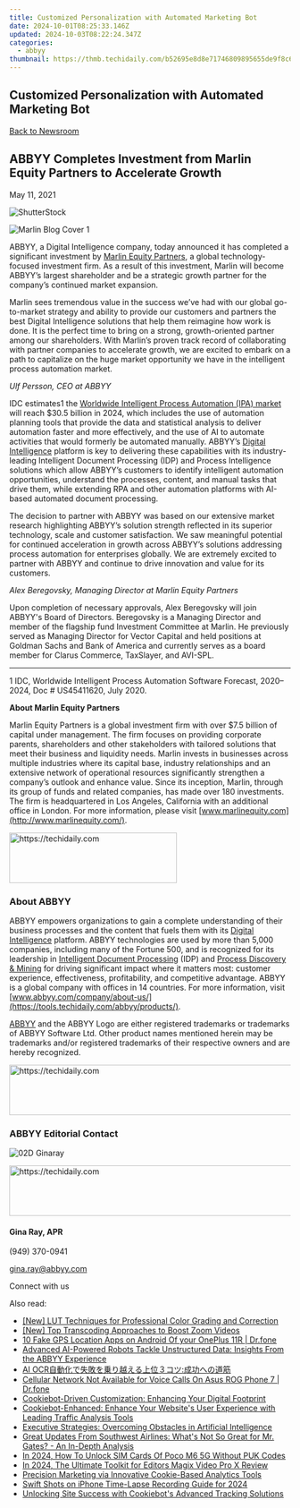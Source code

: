 ```yaml
---
title: Customized Personalization with Automated Marketing Bot
date: 2024-10-01T08:25:33.146Z
updated: 2024-10-03T08:22:24.347Z
categories:
  - abbyy
thumbnail: https://thmb.techidaily.com/b52695e8d8e71746809895655de9f8c6acd7b0659cd0b84f4316b6b432fb112c.jpg
---
```


## Customized Personalization with Automated Marketing Bot

[Back to Newsroom](https://tools.techidaily.com/abbyy/products/)

## ABBYY Completes Investment from Marlin Equity Partners to Accelerate Growth

May 11, 2021

![ShutterStock](https://content.abbyy.com/-/media/project/abbyy/abbyy/branchtemplates/shutterstock_1272462163_1296-x-729.jpg?h=729&iar=0&w=1296)

![Marlin Blog Cover 1](https://static2.abbyy.com/abbyycommedia/33359/marlin-blog-cover-1.jpg) 

ABBYY, a Digital Intelligence company, today announced it has completed a significant investment by [Marlin Equity Partners](https://www.marlinequity.com/), a global technology-focused investment firm. As a result of this investment, Marlin will become ABBYY’s largest shareholder and be a strategic growth partner for the company’s continued market expansion.

Marlin sees tremendous value in the success we’ve had with our global go-to-market strategy and ability to provide our customers and partners the best Digital Intelligence solutions that help them reimagine how work is done. It is the perfect time to bring on a strong, growth-oriented partner among our shareholders. With Marlin’s proven track record of collaborating with partner companies to accelerate growth, we are excited to embark on a path to capitalize on the huge market opportunity we have in the intelligent process automation market.

_Ulf Persson, CEO at ABBYY_

IDC estimates1 the [Worldwide Intelligent Process Automation (IPA) market](https://www.idc.com/getdoc.jsp?containerId=US45411620) will reach $30.5 billion in 2024, which includes the use of automation planning tools that provide the data and statistical analysis to deliver automation faster and more effectively, and the use of AI to automate activities that would formerly be automated manually. ABBYY’s [Digital Intelligence](https://tools.techidaily.com/abbyy/products/) platform is key to delivering these capabilities with its industry-leading Intelligent Document Processing (IDP) and Process Intelligence solutions which allow ABBYY’s customers to identify intelligent automation opportunities, understand the processes, content, and manual tasks that drive them, while extending RPA and other automation platforms with AI-based automated document processing.

The decision to partner with ABBYY was based on our extensive market research highlighting ABBYY’s solution strength reflected in its superior technology, scale and customer satisfaction. We saw meaningful potential for continued acceleration in growth across ABBYY’s solutions addressing process automation for enterprises globally. We are extremely excited to partner with ABBYY and continue to drive innovation and value for its customers.

_Alex Beregovsky, Managing Director at Marlin Equity Partners_

Upon completion of necessary approvals, Alex Beregovsky will join ABBYY's Board of Directors. Beregovsky is a Managing Director and member of the flagship fund Investment Committee at Marlin. He previously served as Managing Director for Vector Capital and held positions at Goldman Sachs and Bank of America and currently serves as a board member for Clarus Commerce, TaxSlayer, and AVI-SPL.

---

1 IDC, Worldwide Intelligent Process Automation Software Forecast, 2020–2024, Doc # US45411620, July 2020.

**About Marlin Equity Partners**

Marlin Equity Partners is a global investment firm with over $7.5 billion of capital under management. The firm focuses on providing corporate parents, shareholders and other stakeholders with tailored solutions that meet their business and liquidity needs. Marlin invests in businesses across multiple industries where its capital base, industry relationships and an extensive network of operational resources significantly strengthen a company’s outlook and enhance value. Since its inception, Marlin, through its group of funds and related companies, has made over 180 investments. The firm is headquartered in Los Angeles, California with an additional office in London. For more information, please visit [www.marlinequity.com](http://www.marlinequity.com/).

<!-- affiliate ads begin -->
<a href="https://aligracehair.sjv.io/c/5597632/2115916/19272" target="_top" id="2115916">
  <img src="//a.impactradius-go.com/display-ad/19272-2115916" border="0" alt="https://techidaily.com" width="300" height="90"/>
</a>
<img height="0" width="0" src="https://aligracehair.sjv.io/i/5597632/2115916/19272" style="position:absolute;visibility:hidden;" border="0" />
<!-- affiliate ads end -->

### About ABBYY

ABBYY empowers organizations to gain a complete understanding of their business processes and the content that fuels them with its [Digital Intelligence](https://tools.techidaily.com/abbyy/products/) platform. ABBYY technologies are used by more than 5,000 companies, including many of the Fortune 500, and is recognized for its leadership in [Intelligent Document Processing](https://tools.techidaily.com/abbyy/products/) (IDP) and [Process Discovery & Mining](https://tools.techidaily.com/abbyy/products/) for driving significant impact where it matters most: customer experience, effectiveness, profitability, and competitive advantage. ABBYY is a global company with offices in 14 countries. For more information, visit [www.abbyy.com/company/about-us/](https://tools.techidaily.com/abbyy/products/).

[ABBYY](https://tools.techidaily.com/abbyy/products/) and the ABBYY Logo are either registered trademarks or trademarks of ABBYY Software Ltd. Other product names mentioned herein may be trademarks and/or registered trademarks of their respective owners and are hereby recognized.

<!-- affiliate ads begin -->
<a href="https://aligracehair.sjv.io/c/5597632/2027167/19272" target="_top" id="2027167">
  <img src="//a.impactradius-go.com/display-ad/19272-2027167" border="0" alt="https://techidaily.com" width="728" height="90"/>
</a>
<img height="0" width="0" src="https://aligracehair.sjv.io/i/5597632/2027167/19272" style="position:absolute;visibility:hidden;" border="0" />
<!-- affiliate ads end -->

### ABBYY Editorial Contact

![02D Ginaray](https://static2.abbyy.com/abbyycommedia/23662/02d-ginaray.png)

<!-- affiliate ads begin -->
<a href="https://aligracehair.sjv.io/c/5597632/1880976/19272" target="_top" id="1880976">
  <img src="//a.impactradius-go.com/display-ad/19272-1880976" border="0" alt="https://techidaily.com" width="728" height="90"/>
</a>
<img height="0" width="0" src="https://aligracehair.sjv.io/i/5597632/1880976/19272" style="position:absolute;visibility:hidden;" border="0" />
<!-- affiliate ads end -->

#### Gina Ray, APR

(949) 370-0941

[gina.ray@abbyy.com](https://tools.techidaily.com/abbyy/products/)

  
Connect with us

<ins class="adsbygoogle"
     style="display:block"
     data-ad-format="autorelaxed"
     data-ad-client="ca-pub-7571918770474297"
     data-ad-slot="1223367746"></ins>

<ins class="adsbygoogle"
     style="display:block"
     data-ad-client="ca-pub-7571918770474297"
     data-ad-slot="8358498916"
     data-ad-format="auto"
     data-full-width-responsive="true"></ins>

<span class="atpl-alsoreadstyle">Also read:</span>
<div><ul>
<li><a href="https://extra-approaches.techidaily.com/new-lut-techniques-for-professional-color-grading-and-correction/"><u>[New] LUT Techniques for Professional Color Grading and Correction</u></a></li>
<li><a href="https://some-skills.techidaily.com/new-top-transcoding-approaches-to-boost-zoom-videos/"><u>[New] Top Transcoding Approaches to Boost Zoom Videos</u></a></li>
<li><a href="https://android-location.techidaily.com/10-fake-gps-location-apps-on-android-of-your-oneplus-11r-drfone-by-drfone-virtual/"><u>10 Fake GPS Location Apps on Android Of your OnePlus 11R | Dr.fone</u></a></li>
<li><a href="https://discover-advanced.techidaily.com/advanced-ai-powered-robots-tackle-unstructured-data-insights-from-the-abbyy-experience/"><u>Advanced AI-Powered Robots Tackle Unstructured Data: Insights From the ABBYY Experience</u></a></li>
<li><a href="https://discover-advanced.techidaily.com/ai-ocr/"><u>AI OCR自動化で失敗を乗り越える上位３コツ:成功への道筋</u></a></li>
<li><a href="https://howto.techidaily.com/cellular-network-not-available-for-voice-calls-on-asus-rog-phone-7-drfone-by-drfone-fix-android-problems-fix-android-problems/"><u>Cellular Network Not Available for Voice Calls On Asus ROG Phone 7 | Dr.fone</u></a></li>
<li><a href="https://discover-advanced.techidaily.com/cookiebot-driven-customization-enhancing-your-digital-footprint/"><u>Cookiebot-Driven Customization: Enhancing Your Digital Footprint</u></a></li>
<li><a href="https://discover-advanced.techidaily.com/cookiebot-enhanced-enhance-your-websites-user-experience-with-leading-traffic-analysis-tools/"><u>Cookiebot-Enhanced: Enhance Your Website's User Experience with Leading Traffic Analysis Tools</u></a></li>
<li><a href="https://discover-advanced.techidaily.com/executive-strategies-overcoming-obstacles-in-artificial-intelligence/"><u>Executive Strategies: Overcoming Obstacles in Artificial Intelligence</u></a></li>
<li><a href="https://win-webster.techidaily.com/great-updates-from-southwest-airlines-whats-not-so-great-for-mr-gates-an-in-depth-analysis/"><u>Great Updates From Southwest Airlines: What's Not So Great for Mr. Gates? - An In-Depth Analysis</u></a></li>
<li><a href="https://sim-unlock.techidaily.com/in-2024-how-to-unlock-sim-cards-of-poco-m6-5g-without-puk-codes-by-drfone-android/"><u>In 2024, How To Unlock SIM Cards Of Poco M6 5G Without PUK Codes</u></a></li>
<li><a href="https://vp-tips.techidaily.com/in-2024-the-ultimate-toolkit-for-editors-magix-video-pro-x-review/"><u>In 2024, The Ultimate Toolkit for Editors Magix Video Pro X Review</u></a></li>
<li><a href="https://discover-advanced.techidaily.com/precision-marketing-via-innovative-cookie-based-analytics-tools/"><u>Precision Marketing via Innovative Cookie-Based Analytics Tools</u></a></li>
<li><a href="https://some-guidance.techidaily.com/swift-shots-on-iphone-time-lapse-recording-guide-for-2024/"><u>Swift Shots on iPhone Time-Lapse Recording Guide for 2024</u></a></li>
<li><a href="https://discover-advanced.techidaily.com/unlocking-site-success-with-cookiebots-advanced-tracking-solutions/"><u>Unlocking Site Success with Cookiebot's Advanced Tracking Solutions</u></a></li>
</ul></div>

